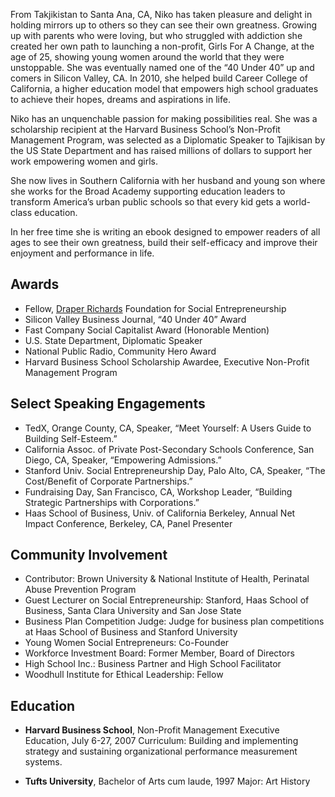 From Takjikistan to Santa Ana, CA, Niko has taken pleasure and delight in holding mirrors up to others so they can see their own greatness.  Growing up with parents who were loving, but who struggled with addiction she created her own path to launching a non-profit, Girls For A Change, at the age of 25, showing young women around the world that they were unstoppable.  She was eventually named one of the “40 Under 40” up and comers in Silicon Valley, CA.  In 2010, she helped build Career College of California, a higher education model that empowers high school graduates to achieve their hopes, dreams and aspirations in life.

Niko has an unquenchable passion for making possibilities real.  She was a scholarship recipient at the Harvard Business School’s Non-Profit Management Program, was selected as a Diplomatic Speaker to Tajikisan by the US State Department and has raised millions of dollars to support her work empowering women and girls.

She now lives in Southern California with her husband and young son where she works for the Broad Academy supporting education leaders to transform America’s urban public schools so that every kid gets a world-class education.

In her free time she is writing an ebook designed to empower readers of all ages to see their own greatness, build their self-efficacy and improve their enjoyment and performance in life.

## Awards
* Fellow, [Draper Richards](http://www.drkfoundation.org/) Foundation for Social Entrepreneurship
* Silicon Valley Business Journal, “40 Under 40” Award
* Fast Company Social Capitalist Award (Honorable Mention)
* U.S. State Department, Diplomatic Speaker
* National Public Radio, Community Hero Award
* Harvard Business School Scholarship Awardee, Executive Non-Profit Management Program

## Select Speaking Engagements
* TedX, Orange County, CA, Speaker, “Meet Yourself: A Users Guide to Building Self-Esteem.”
* California Assoc. of Private Post-Secondary Schools Conference, San Diego, CA, Speaker, “Empowering Admissions.”
* Stanford Univ. Social Entrepreneurship Day, Palo Alto, CA, Speaker, “The Cost/Benefit of Corporate Partnerships.”
* Fundraising Day, San Francisco, CA, Workshop Leader, “Building Strategic Partnerships with Corporations.”
* Haas School of Business, Univ. of California Berkeley, Annual Net Impact Conference, Berkeley, CA, Panel Presenter

## Community Involvement
* Contributor: Brown University & National Institute of Health, Perinatal Abuse Prevention Program
* Guest Lecturer on Social Entrepreneurship: Stanford, Haas School of Business, Santa Clara University and San Jose State
* Business Plan Competition Judge: Judge for business plan competitions at Haas School of Business and Stanford University
* Young Women Social Entrepreneurs: Co-Founder
* Workforce Investment Board: Former Member, Board of Directors
* High School Inc.: Business Partner and High School Facilitator
* Woodhull Institute for Ethical Leadership: Fellow

## Education
* **Harvard Business School**, Non-Profit Management Executive Education, July 6-27, 2007
Curriculum: Building and implementing strategy and sustaining organizational performance measurement systems.

* **Tufts University**, Bachelor of Arts cum laude, 1997
Major: Art History

